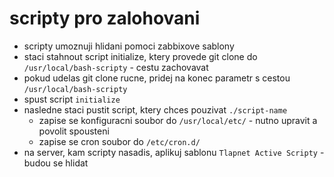 # scripty pro zalohovani
- scripty umoznuji hlidani pomoci zabbixove sablony
- staci stahnout script initialize, ktery provede git clone do `/usr/local/bash-scripty` - cestu zachovavat
- pokud udelas git clone rucne, pridej na konec parametr s cestou `/usr/local/bash-scripty`
- spust script `initialize`
- nasledne staci pustit script, ktery chces pouzivat `./script-name`
  - zapise se konfiguracni soubor do `/usr/local/etc/` - nutno upravit a povolit spousteni
  - zapise se cron soubor do `/etc/cron.d/`
- na server, kam scripty nasadis, aplikuj sablonu `Tlapnet Active Scripty` - budou se hlidat
